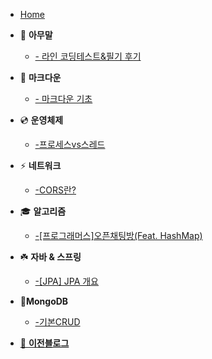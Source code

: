 - [Home](_coverpage.md)

- 🐴 **아무말**
    - [- 라인 코딩테스트&필기 후기](./tmi/lineTest.md)

- 📌 **마크다운**
    - [- 마크다운 기초](./markdown/00_markdown_basic.md)

- 💿 **운영체제**
    - [-프로세스vs스레드](./OS/threadVsProcess.md)

- ⚡️ **네트워크**
    - [-CORS란?](./network/cors.md)

- 🎓 **알고리즘**
    - [-[프로그래머스]오픈채팅방(Feat. HashMap)](./algorithm/open_chatting.md)

- ☘️ **자바 & 스프링**
    - [-[JPA] JPA 개요](./springAndBoot/jpa_tutorial.md)

- 🍋**MongoDB**
    - [-기본CRUD](./mongodb/CRUD.md)

- [🙈 **이전블로그**](https://lizarmong-water.tistory.com/)